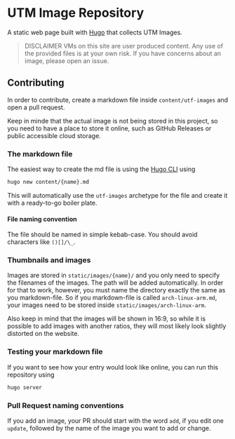 # UTM Image Repository

A static web page built with [Hugo](https://gohugo.io) that collects UTM Images.

> DISCLAIMER  VMs on this site are user produced content. Any use of the provided files is at your own risk. If you have concerns about an image, please open an issue.

## Contributing

In order to contribute, create a markdown file inside `content/utf-images` and open a pull request.

Keep in minde that the actual image is not being stored in this project, so you need to have a place to store it online, such as GitHub Releases or public accessible cloud storage.

### The markdown file

The easiest way to create the md file is using the [Hugo CLI](https://gohugo.io/getting-started/installing/) using 

```sh
hugo new content/{name}.md
```

This will automatically use the `utf-images` archetype for the file and create it with a ready-to-go boiler plate.

#### File naming convention

The file should be named in simple kebab-case. You should avoid characters like `()[]/\_`. 

### Thumbnails and images

Images are stored in `static/images/{name}/` and you only need to specify the filenames of the images. The path will be added automatically. In order for that to work, however, you must name the directory exactly the same as you markdown-file. So if you markdown-file is called `arch-linux-arm.md`, your images need to be stored inside `static/images/arch-linux-arm`.

Also keep in mind that the images will be shown in 16:9, so while it is possible to add images with another ratios, they will most likely look slightly distorted on the website.

### Testing your markdown file

If you want to see how your entry would look like online, you can run this repository using 

```sh
hugo server
```

### Pull Request naming conventions

If you add an image, your PR should start with the word `add`, if you edit one `update`, followed by the name of the image you want to add or change.